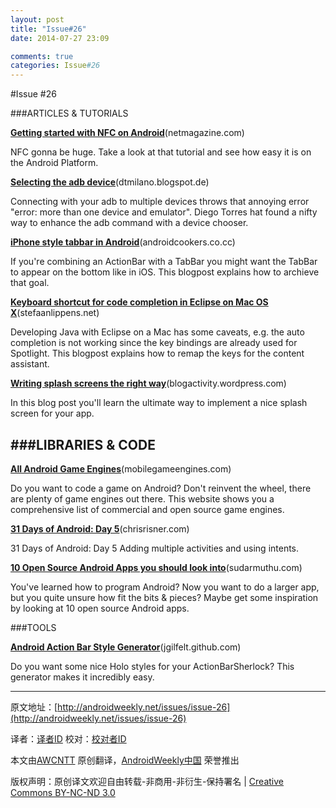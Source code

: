 ```yaml
---
layout: post
title: "Issue#26"
date: 2014-07-27 23:09

comments: true
categories: Issue#26
---
```


#Issue #26

###ARTICLES & TUTORIALS

[**Getting started with NFC on Android**](http://www.netmagazine.com/tutorials/getting-started-nfc-android)(netmagazine.com)

NFC gonna be huge. Take a look at that tutorial and see how easy it is on the Android Platform.

 
[**Selecting the adb device**](http://dtmilano.blogspot.de/2012/03/selecting-adb-device.html)(dtmilano.blogspot.de)

Connecting with your adb to multiple devices throws that annoying error "error: more than one device and emulator". Diego Torres hat found a nifty way to enhance the adb command with a device chooser.

[**iPhone style tabbar in Android**](http://www.androidcookers.co.cc/2011/12/i-phone-style-tabbar-in-android.html#more)(androidcookers.co.cc)

If you're combining an ActionBar with a TabBar you might want the TabBar to appear on the bottom like in iOS. This blogpost explains how to archieve that goal.

[**Keyboard shortcut for code completion in Eclipse on Mac OS X**](http://stefaanlippens.net/code_completion_shortcut_eclipse_osx)(stefaanlippens.net)

Developing Java with Eclipse on a Mac has some caveats, e.g. the auto completion is not working since the key bindings are already used for Spotlight. This blogpost explains how to remap the keys for the content assistant.

[**Writing splash screens the right way**](http://blogactivity.wordpress.com/2012/02/24/writing-splash-screens-the-right-way/)(blogactivity.wordpress.com)

In this blog post you'll learn the ultimate way to implement a nice splash screen for your app.

###LIBRARIES & CODE
---

[**All Android Game Engines**](http://mobilegameengines.com/android/game_engines)(mobilegameengines.com)

Do you want to code a game on Android? Don't reinvent the wheel, there are plenty of game engines out there. This website shows you a comprehensive list of commercial and open source game engines.

[**31 Days of Android: Day 5**](http://chrisrisner.com/31-Days-of-Android--Day-5–Adding-Multiple-Activities-and-using-Intents)(chrisrisner.com)

31 Days of Android: Day 5 Adding multiple activities and using intents.

[**10 Open Source Android Apps you should look into**](http://sudarmuthu.com/blog/10-open-source-android-apps-which-every-android-developer-must-look-into)(sudarmuthu.com)

You've learned how to program Android? Now you want to do a larger app, but you quite unsure how fit the bits & pieces? Maybe get some inspiration by looking at 10 open source Android apps.

###TOOLS

[**Android Action Bar Style Generator**](http://jgilfelt.github.com/android-actionbarstylegenerator/#name=example&compat=holo&theme=light&backColor=E4E4E4%2C100&secondaryColor=D6D6D6%2C100&tertiaryColor=F2F2F2%2C100&accentColor=33B5E5%2C100)(jgilfelt.github.com)

Do you want some nice Holo styles for your ActionBarSherlock? This generator makes it incredibly easy.


---


原文地址：[http://androidweekly.net/issues/issue-26](http://androidweekly.net/issues/issue-26)

译者：[译者ID](https://github.com/译者ID) 校对：[校对者ID](https://github.com/校对者ID)

本文由[AWCNTT](https://github.com/AWCNTT) 原创翻译，[AndroidWeekly中国](http://www.androidweekly.cn/) 荣誉推出

版权声明：原创译文欢迎自由转载-非商用-非衍生-保持署名 | [Creative Commons BY-NC-ND 3.0](http://creativecommons.org/licenses/by-nc-nd/3.0/deed.zh)